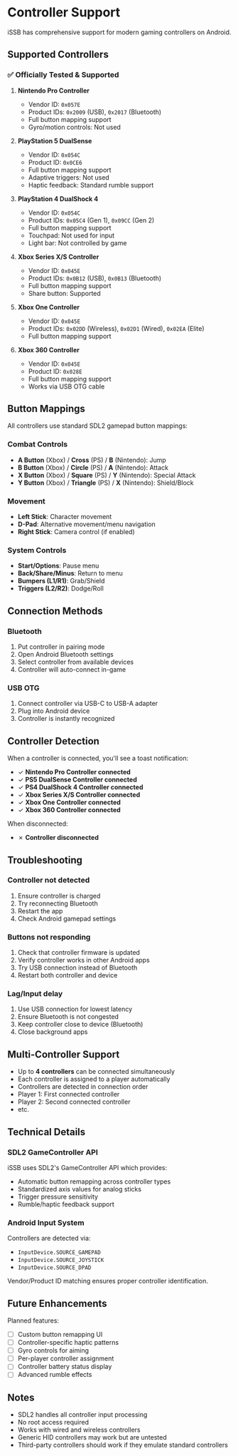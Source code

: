 # Controller Support

iSSB has comprehensive support for modern gaming controllers on Android.

## Supported Controllers

### ✅ Officially Tested & Supported

1. **Nintendo Pro Controller**
   - Vendor ID: `0x057E`
   - Product IDs: `0x2009` (USB), `0x2017` (Bluetooth)
   - Full button mapping support
   - Gyro/motion controls: Not used

2. **PlayStation 5 DualSense**
   - Vendor ID: `0x054C`
   - Product ID: `0x0CE6`
   - Full button mapping support
   - Adaptive triggers: Not used
   - Haptic feedback: Standard rumble support

3. **PlayStation 4 DualShock 4**
   - Vendor ID: `0x054C`
   - Product IDs: `0x05C4` (Gen 1), `0x09CC` (Gen 2)
   - Full button mapping support
   - Touchpad: Not used for input
   - Light bar: Not controlled by game

4. **Xbox Series X/S Controller**
   - Vendor ID: `0x045E`
   - Product IDs: `0x0B12` (USB), `0x0B13` (Bluetooth)
   - Full button mapping support
   - Share button: Supported

5. **Xbox One Controller**
   - Vendor ID: `0x045E`
   - Product IDs: `0x02DD` (Wireless), `0x02D1` (Wired), `0x02EA` (Elite)
   - Full button mapping support

6. **Xbox 360 Controller**
   - Vendor ID: `0x045E`
   - Product ID: `0x028E`
   - Full button mapping support
   - Works via USB OTG cable

## Button Mappings

All controllers use standard SDL2 gamepad button mappings:

### Combat Controls
- **A Button** (Xbox) / **Cross** (PS) / **B** (Nintendo): Jump
- **B Button** (Xbox) / **Circle** (PS) / **A** (Nintendo): Attack
- **X Button** (Xbox) / **Square** (PS) / **Y** (Nintendo): Special Attack
- **Y Button** (Xbox) / **Triangle** (PS) / **X** (Nintendo): Shield/Block

### Movement
- **Left Stick**: Character movement
- **D-Pad**: Alternative movement/menu navigation
- **Right Stick**: Camera control (if enabled)

### System Controls
- **Start/Options**: Pause menu
- **Back/Share/Minus**: Return to menu
- **Bumpers (L1/R1)**: Grab/Shield
- **Triggers (L2/R2)**: Dodge/Roll

## Connection Methods

### Bluetooth
1. Put controller in pairing mode
2. Open Android Bluetooth settings
3. Select controller from available devices
4. Controller will auto-connect in-game

### USB OTG
1. Connect controller via USB-C to USB-A adapter
2. Plug into Android device
3. Controller is instantly recognized

## Controller Detection

When a controller is connected, you'll see a toast notification:
- ✓ **Nintendo Pro Controller connected**
- ✓ **PS5 DualSense Controller connected**
- ✓ **PS4 DualShock 4 Controller connected**
- ✓ **Xbox Series X/S Controller connected**
- ✓ **Xbox One Controller connected**
- ✓ **Xbox 360 Controller connected**

When disconnected:
- ✗ **Controller disconnected**

## Troubleshooting

### Controller not detected
1. Ensure controller is charged
2. Try reconnecting Bluetooth
3. Restart the app
4. Check Android gamepad settings

### Buttons not responding
1. Check that controller firmware is updated
2. Verify controller works in other Android apps
3. Try USB connection instead of Bluetooth
4. Restart both controller and device

### Lag/Input delay
1. Use USB connection for lowest latency
2. Ensure Bluetooth is not congested
3. Keep controller close to device (Bluetooth)
4. Close background apps

## Multi-Controller Support

- Up to **4 controllers** can be connected simultaneously
- Each controller is assigned to a player automatically
- Controllers are detected in connection order
- Player 1: First connected controller
- Player 2: Second connected controller
- etc.

## Technical Details

### SDL2 GameController API
iSSB uses SDL2's GameController API which provides:
- Automatic button remapping across controller types
- Standardized axis values for analog sticks
- Trigger pressure sensitivity
- Rumble/haptic feedback support

### Android Input System
Controllers are detected via:
- `InputDevice.SOURCE_GAMEPAD`
- `InputDevice.SOURCE_JOYSTICK`  
- `InputDevice.SOURCE_DPAD`

Vendor/Product ID matching ensures proper controller identification.

## Future Enhancements

Planned features:
- [ ] Custom button remapping UI
- [ ] Controller-specific haptic patterns
- [ ] Gyro controls for aiming
- [ ] Per-player controller assignment
- [ ] Controller battery status display
- [ ] Advanced rumble effects

## Notes

- SDL2 handles all controller input processing
- No root access required
- Works with wired and wireless controllers
- Generic HID controllers may work but are untested
- Third-party controllers should work if they emulate standard controllers


